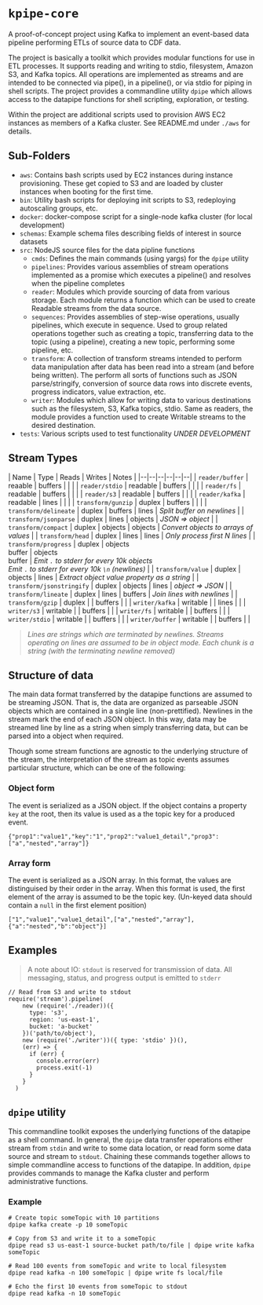 # `kpipe-core`

A proof-of-concept project using Kafka to implement an event-based data pipeline performing ETLs of source data to CDF data.

The project is basically a toolkit which provides modular functions for use in ETL processes. It supports reading and writing to stdio, filesystem, Amazon S3, and Kafka topics. All operations are implemented as streams and are intended to be connected via pipe(), in a pipeline(), or via stdio for piping in shell scripts. The project provides a commandline utility `dpipe` which allows access to the datapipe functions for shell scripting, exploration, or testing.

Within the project are additional scripts used to provision AWS EC2 instances as members of a Kafka cluster.  See README.md under `./aws` for details.

## Sub-Folders

- `aws`: Contains bash scripts used by EC2 instances during instance provisioning. These get copied to S3 and are loaded by cluster instances when booting for the first time.
- `bin`: Utility bash scripts for deploying init scripts to S3, redeploying autoscaling groups, etc.
- `docker`: docker-compose script for a single-node kafka cluster (for local development)
- `schemas`: Example schema files describing fields of interest in source datasets
- `src`: NodeJS source files for the data pipline functions
  - `cmds`: Defines the main commands (using yargs) for the `dpipe` utility
  - `pipelines`: Provides various assemblies of stream operations implemented as a promise which executes a pipeline() and resolves when the pipeline completes
  - `reader`: Modules which provide sourcing of data from various storage. Each module returns a function which can be used to create Readable streams from the data source.
  - `sequences`: Provides assemblies of step-wise operations, usually pipelines, which execute in sequence. Used to group related operations together such as creating a topic, transferring data to the topic (using a pipeline), creating a new topic, performing some pipeline, etc.
  - `transform`: A collection of transform streams intended to perform data manipulation after data has been read into a stream (and before being written). The perform all sorts of functions such as JSON parse/stringify, conversion of source data rows into discrete events, progress indicators, value extraction, etc.
  - `writer`: Modules which allow for writing data to various destinations such as the filesystem, S3, Kafka topics, stdio. Same as readers, the module provides a function used to create Writable streams to the desired destination.
- `tests`: Various scripts used to test functionality _UNDER DEVELOPMENT_

## Stream Types

| Name | Type | Reads | Writes | Notes |
|--|--|--|--|--|--|
| `reader/buffer` | reaable | buffers | | |
| `reader/stdio` | readable | buffers | | |
| `reader/fs` | readable | buffers | | |
| `reader/s3` | readable | buffers | | |
| `reader/kafka` | readable | lines | | |
| `transform/gunzip` | duplex | buffers | | |
| `transform/delineate` | duplex | buffers | lines | _Split buffer on newlines_ |
| `transform/jsonparse` | duplex | lines | objects | _JSON => object_ |
| `transform/compact` | duplex | objects | objects | _Convert objects to arrays of values_ |
| `transform/head` | duplex | lines | lines | _Only process first N lines_ |
| `transform/progress` | duplex | objects<br/>buffer | objects<br/>buffer | _Emit `.` to stderr for every 10k objects <br/> Emit `.` to stderr for every 10k `\n` (newlines)_ |
| `transform/value` | duplex | objects | lines | _Extract object value property as a string_ |
| `transform/jsonstringify` | duplex | objects | lines | _object => JSON_ |
| `transform/lineate` | duplex | lines | buffers | _Join lines with newlines_ |
| `transform/gzip` | duplex | | buffers | |
| `writer/kafka` | writable | | lines | |
| `writer/s3` | writable | | buffers | |
| `writer/fs` | writable | | buffers | |
| `writer/stdio` | writable | | buffers | |
| `writer/buffer` | writable | | buffers | |

> _Lines are strings which are terminated by newlines. Streams operating on lines are assumed to be in object mode. Each chunk is a string (with the terminating newline removed)_

## Structure of data

The main data format transferred by the datapipe functions are assumed to be streaming JSON. That is, the data are organized as parseable JSON objects which are contained in a single line (non-prettified). Newlines in the stream mark the end of each JSON object. In this way, data may be streamed line by line as a string when simply transferring data, but can be parsed into a object when required.

Though some stream functions are agnostic to the underlying structure of the stream, the interpretation of the stream as topic events assumes particular structure, which can be one of the following:

### Object form

The event is serialized as a JSON object. If the object contains a property `key` at the root, then its value is used as a the topic key for a produced event.

```
{"prop1":"value1","key":"1","prop2":"value1_detail","prop3":["a","nested","array"]}
```

### Array form

The event is serialized as a JSON array. In this format, the values are distinguised by their order in the array. When this format is used, the first element of the array is assumed to be the topic key. (Un-keyed data should contain a `null` in the first element position)

```
["1","value1","value1_detail",["a","nested","array"],{"a":"nested","b":"object"}]
```

## Examples

> A note about IO: `stdout` is reserved for transmission of data. All messaging, status, and progress output is emitted to `stderr`

```
// Read from S3 and write to stdout
require('stream').pipeline(
    new (require('./reader))({ 
      type: 's3',
      region: 'us-east-1',
      bucket: 'a-bucket'
    })('path/to/object'),
    new (require('./writer'))({ type: 'stdio' })(),
    (err) => {
      if (err) {
        console.error(err)
        process.exit(-1)
      }
    }
  )
```

## `dpipe` utility

This commandline toolkit exposes the underlying functions of the datapipe as a shell command. In general, the `dpipe` data transfer operations either stream from `stdin` and write to some data location, or read form some data source and stream to `stdout`. Chaining these commands together allows to simple commandline access to functions of the datapipe. In addition, `dpipe` provides commands to manage the Kafka cluster and perform administrative functions.

### Example

```
# Create topic someTopic with 10 partitions
dpipe kafka create -p 10 someTopic 

# Copy from S3 and write it to a someTopic
dpipe read s3 us-east-1 source-bucket path/to/file | dpipe write kafka someTopic 

# Read 100 events from someTopic and write to local filesystem
dpipe read kafka -n 100 someTopic | dpipe write fs local/file

# Echo the first 10 events from someTopic to stdout
dpipe read kafka -n 10 someTopic
```